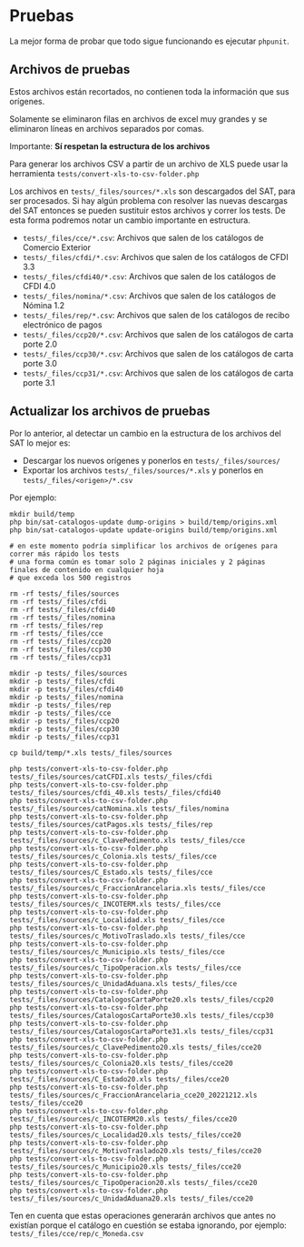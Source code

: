 # Pruebas

La mejor forma de probar que todo sigue funcionando es ejecutar `phpunit`.

## Archivos de pruebas

Estos archivos están recortados, no contienen toda la información que sus orígenes.

Solamente se eliminaron filas en archivos de excel muy grandes y se eliminaron líneas en archivos separados por comas.

Importante: **Sí respetan la estructura de los archivos**

Para generar los archivos CSV a partir de un archivo de XLS puede usar la herramienta
`tests/convert-xls-to-csv-folder.php`

Los archivos en `tests/_files/sources/*.xls` son descargados del SAT, para ser procesados.
Si hay algún problema con resolver las nuevas descargas del SAT entonces se pueden sustituir
estos archivos y correr los tests. De esta forma podremos notar un cambio importante en estructura.

- `tests/_files/cce/*.csv`: Archivos que salen de los catálogos de Comercio Exterior
- `tests/_files/cfdi/*.csv`: Archivos que salen de los catálogos de CFDI 3.3
- `tests/_files/cfdi40/*.csv`: Archivos que salen de los catálogos de CFDI 4.0
- `tests/_files/nomina/*.csv`: Archivos que salen de los catálogos de Nómina 1.2
- `tests/_files/rep/*.csv`: Archivos que salen de los catálogos de recibo electrónico de pagos
- `tests/_files/ccp20/*.csv`: Archivos que salen de los catálogos de carta porte 2.0
- `tests/_files/ccp30/*.csv`: Archivos que salen de los catálogos de carta porte 3.0
- `tests/_files/ccp31/*.csv`: Archivos que salen de los catálogos de carta porte 3.1

## Actualizar los archivos de pruebas

Por lo anterior, al detectar un cambio en la estructura de los archivos del SAT lo mejor es:

- Descargar los nuevos orígenes y ponerlos en `tests/_files/sources/`
- Exportar los archivos `tests/_files/sources/*.xls` y ponerlos en `tests/_files/<origen>/*.csv`

Por ejemplo:

```shell script
mkdir build/temp
php bin/sat-catalogos-update dump-origins > build/temp/origins.xml
php bin/sat-catalogos-update update-origins build/temp/origins.xml

# en este momento podría simplificar los archivos de orígenes para correr más rápido los tests
# una forma común es tomar solo 2 páginas iniciales y 2 páginas finales de contenido en cualquier hoja
# que exceda los 500 registros

rm -rf tests/_files/sources
rm -rf tests/_files/cfdi
rm -rf tests/_files/cfdi40
rm -rf tests/_files/nomina
rm -rf tests/_files/rep
rm -rf tests/_files/cce
rm -rf tests/_files/ccp20
rm -rf tests/_files/ccp30
rm -rf tests/_files/ccp31

mkdir -p tests/_files/sources
mkdir -p tests/_files/cfdi
mkdir -p tests/_files/cfdi40
mkdir -p tests/_files/nomina
mkdir -p tests/_files/rep
mkdir -p tests/_files/cce
mkdir -p tests/_files/ccp20
mkdir -p tests/_files/ccp30
mkdir -p tests/_files/ccp31

cp build/temp/*.xls tests/_files/sources

php tests/convert-xls-to-csv-folder.php tests/_files/sources/catCFDI.xls tests/_files/cfdi
php tests/convert-xls-to-csv-folder.php tests/_files/sources/cfdi_40.xls tests/_files/cfdi40
php tests/convert-xls-to-csv-folder.php tests/_files/sources/catNomina.xls tests/_files/nomina
php tests/convert-xls-to-csv-folder.php tests/_files/sources/catPagos.xls tests/_files/rep
php tests/convert-xls-to-csv-folder.php tests/_files/sources/c_ClavePedimento.xls tests/_files/cce
php tests/convert-xls-to-csv-folder.php tests/_files/sources/c_Colonia.xls tests/_files/cce
php tests/convert-xls-to-csv-folder.php tests/_files/sources/C_Estado.xls tests/_files/cce
php tests/convert-xls-to-csv-folder.php tests/_files/sources/c_FraccionArancelaria.xls tests/_files/cce
php tests/convert-xls-to-csv-folder.php tests/_files/sources/c_INCOTERM.xls tests/_files/cce
php tests/convert-xls-to-csv-folder.php tests/_files/sources/c_Localidad.xls tests/_files/cce
php tests/convert-xls-to-csv-folder.php tests/_files/sources/c_MotivoTraslado.xls tests/_files/cce
php tests/convert-xls-to-csv-folder.php tests/_files/sources/c_Municipio.xls tests/_files/cce
php tests/convert-xls-to-csv-folder.php tests/_files/sources/c_TipoOperacion.xls tests/_files/cce
php tests/convert-xls-to-csv-folder.php tests/_files/sources/c_UnidadAduana.xls tests/_files/cce
php tests/convert-xls-to-csv-folder.php tests/_files/sources/CatalogosCartaPorte20.xls tests/_files/ccp20
php tests/convert-xls-to-csv-folder.php tests/_files/sources/CatalogosCartaPorte30.xls tests/_files/ccp30
php tests/convert-xls-to-csv-folder.php tests/_files/sources/CatalogosCartaPorte31.xls tests/_files/ccp31
php tests/convert-xls-to-csv-folder.php tests/_files/sources/c_ClavePedimento20.xls tests/_files/cce20
php tests/convert-xls-to-csv-folder.php tests/_files/sources/c_Colonia20.xls tests/_files/cce20
php tests/convert-xls-to-csv-folder.php tests/_files/sources/C_Estado20.xls tests/_files/cce20
php tests/convert-xls-to-csv-folder.php tests/_files/sources/c_FraccionArancelaria_cce20_20221212.xls tests/_files/cce20
php tests/convert-xls-to-csv-folder.php tests/_files/sources/c_INCOTERM20.xls tests/_files/cce20
php tests/convert-xls-to-csv-folder.php tests/_files/sources/c_Localidad20.xls tests/_files/cce20
php tests/convert-xls-to-csv-folder.php tests/_files/sources/c_MotivoTraslado20.xls tests/_files/cce20
php tests/convert-xls-to-csv-folder.php tests/_files/sources/c_Municipio20.xls tests/_files/cce20
php tests/convert-xls-to-csv-folder.php tests/_files/sources/c_TipoOperacion20.xls tests/_files/cce20
php tests/convert-xls-to-csv-folder.php tests/_files/sources/c_UnidadAduana20.xls tests/_files/cce20
```

Ten en cuenta que estas operaciones generarán archivos que antes no existían porque el catálogo en
cuestión se estaba ignorando, por ejemplo: `tests/_files/cce/rep/c_Moneda.csv`

